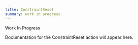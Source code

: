 ```yaml
---
title: ConstraintReset
summary: work in progress
---
```


Work In Progress

Documentation for the ConstraintReset action will appear here.